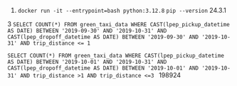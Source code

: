 1. `docker run -it --entrypoint=bash python:3.12.8`
    `pip --version` 24.3.1

3 `SELECT COUNT(*) FROM green_taxi_data
WHERE CAST(lpep_pickup_datetime AS DATE) BETWEEN '2019-09-30' AND '2019-10-31'
AND CAST(lpep_dropoff_datetime AS DATE) BETWEEN '2019-09-30' AND '2019-10-31'
AND trip_distance <= 1`

`SELECT COUNT(*) FROM green_taxi_data
WHERE CAST(lpep_pickup_datetime AS DATE) BETWEEN '2019-10-01' AND '2019-10-31'
AND CAST(lpep_dropoff_datetime AS DATE) BETWEEN '2019-10-01' AND '2019-10-31'
AND trip_distance >1 AND trip_distance <=3 ` 198924
